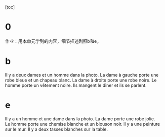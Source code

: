 [toc]

# 0

作业：用本单元学到的内容，细节描述剧照b和e。



# b

Il y a deux dames et un homme dans la photo. La dame à gauche porte une robe bleue et un chapeau blanc. La dame à droite porte une robe noire. Le homme porte un vêtement noire. Ils mangent le dîner et ils se parlent.



# e

Il y a un homme et une dame dans la photo. La dame porte une robe jolie. Le homme porte une chemise blanche et un blouson noir. Il y a une peinture sur le mur. Il y a deux tasses blanches sur la table. 

